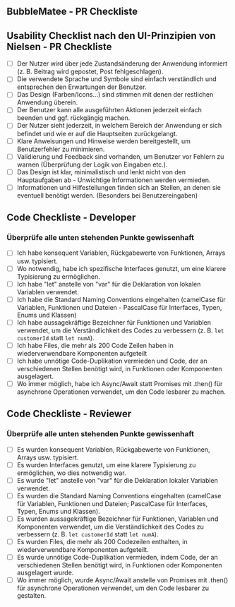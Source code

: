 ## BubbleMatee - PR Checkliste

## Usability Checklist nach den UI-Prinzipien von Nielsen - PR Checkliste

- [ ] Der Nutzer wird über jede Zustandsänderung der Anwendung informiert (z. B. Beitrag wird gepostet, Post fehlgeschlagen).
- [ ] Die verwendete Sprache und Symbole sind einfach verständlich und entsprechen den Erwartungen der Benutzer.
- [ ] Das Design (Farben/Icons...) sind stimmen mit denen der restlichen Anwendung überein.
- [ ] Der Benutzer kann alle ausgeführten Aktionen jederzeit einfach beenden und ggf. rückgängig machen.
- [ ] Der Nutzer sieht jederzeit, in welchem Bereich der Anwendung er sich befindet und wie er auf die Hauptseiten zurückgelangt.
- [ ] Klare Anweisungen und Hinweise werden bereitgestellt, um Benutzerfehler zu minimieren.
- [ ] Validierung und Feedback sind vorhanden, um Benutzer vor Fehlern zu warnen (Überprüfung der Logik von Eingaben etc.).
- [ ] Das Design ist klar, minimalistisch und lenkt nicht von den Hauptaufgaben ab - Unwichtige Informationen werden vermieden.
- [ ] Informationen und Hilfestellungen finden sich an Stellen, an denen sie eventuell benötigt werden. (Besonders bei Benutzereingaben)

## Code Checkliste - Developer

### Überprüfe alle unten stehenden Punkte gewissenhaft

- [ ] Ich habe konsequent Variablen, Rückgabewerte von Funktionen, Arrays usw. typisiert.
- [ ] Wo notwendig, habe ich spezifische Interfaces genutzt, um eine klarere Typisierung zu ermöglichen.
- [ ] Ich habe "let" anstelle von "var" für die Deklaration von lokalen Variablen verwendet.
- [ ] Ich habe die Standard Naming Conventions eingehalten (camelCase für Variablen, Funktionen und Dateien - PascalCase für Interfaces, Typen, Enums und Klassen)
- [ ] Ich habe aussagekräftige Bezeichner für Funktionen und Variablen verwendet, um die Verständlichkeit des Codes zu verbessern (z. B. `let customerId` statt `let numA`).
- [ ] Ich habe Files, die mehr als 200 Code Zeilen haben in wiederverwendbare Komponenten aufgeteilt
- [ ] Ich habe unnötige Code-Duplikation vermieden und Code, der an verschiedenen Stellen benötigt wird, in Funktionen oder Komponenten ausgelagert.
- [ ] Wo immer möglich, habe ich Async/Await statt Promises mit .then() für asynchrone Operationen verwendet, um den Code lesbarer zu machen.

## Code Checkliste - Reviewer

### Überprüfe alle unten stehenden Punkte gewissenhaft

- [ ] Es wurden konsequent Variablen, Rückgabewerte von Funktionen, Arrays usw. typisiert.
- [ ] Es wurden Interfaces genutzt, um eine klarere Typisierung zu ermöglichen, wo dies notwendig war.
- [ ] Es wurde "let" anstelle von "var" für die Deklaration lokaler Variablen verwendet.
- [ ] Es wurden die Standard Naming Conventions eingehalten (camelCase für Variablen, Funktionen und Dateien; PascalCase für Interfaces, Typen, Enums und Klassen).
- [ ] Es wurden aussagekräftige Bezeichner für Funktionen, Variablen und Komponenten verwendet, um die Verständlichkeit des Codes zu verbessern (z. B. `let customerId` statt `let numA`).
- [ ] Es wurden Files, die mehr als 200 Codezeilen enthalten, in wiederverwendbare Komponenten aufgeteilt.
- [ ] Es wurde unnötige Code-Duplikation vermieden, indem Code, der an verschiedenen Stellen benötigt wird, in Funktionen oder Komponenten ausgelagert wurde.
- [ ] Wo immer möglich, wurde Async/Await anstelle von Promises mit .then() für asynchrone Operationen verwendet, um den Code lesbarer zu gestalten.
